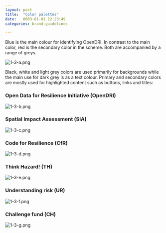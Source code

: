 ```yaml
---
layout: post
title:  "Color palettes"
date:   0003-01-01 12:23:49
categories: brand-guidelines

---
```


Blue is the main colour for identifying OpenDRI. In contrast to the main color, red is the secondary color in the scheme. Both are accompanied by a range of greys.

<div class="c-image">
  <img src="/innovation-lab-brand-guidelines/images/01-brand-guidelines/01-03-color-palettes/1-3-a.png" alt="1-3-a.png">
</div>

Black, white and light grey colors are used primarily for backgrounds while the main use for dark grey is as a text colour. Primary and secondary colors are mostly used for highlighted content such as buttons, links and titles:


### Open Data for Resilience Initiative (OpenDRI)

<div class="c-image">
  <img src="/innovation-lab-brand-guidelines/images/01-brand-guidelines/01-03-color-palettes/1-3-b.png" alt="1-3-b.png">
</div>

### Spatial Impact Assessment (SIA)

<div class="c-image">
  <img src="/innovation-lab-brand-guidelines/images/01-brand-guidelines/01-03-color-palettes/1-3-c.png" alt="1-3-c.png">
</div>

### Code for Resilience (CfR)

<div class="c-image">
  <img src="/innovation-lab-brand-guidelines/images/01-brand-guidelines/01-03-color-palettes/1-3-d.png" alt="1-3-d.png">
</div>

### Think Hazard! (TH)

<div class="c-image">
  <img src="/innovation-lab-brand-guidelines/images/01-brand-guidelines/01-03-color-palettes/1-3-e.png" alt="1-3-e.png">
</div>

### Understanding risk (UR)

<div class="c-image">
  <img src="/innovation-lab-brand-guidelines/images/01-brand-guidelines/01-03-color-palettes/1-3-f.png" alt="1-3-f.png">
</div>

### Challenge fund (CH)

<div class="c-image">
  <img src="/innovation-lab-brand-guidelines/images/01-brand-guidelines/01-03-color-palettes/1-3-g.png" alt="1-3-g.png">
</div>
